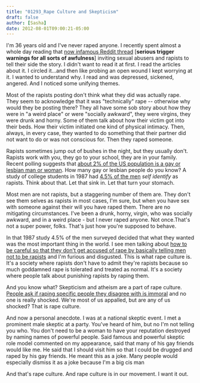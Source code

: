 ```yaml
---
title: "01293_Rape Culture and Skepticism"
draft: false
author: [Sasha]
date: 2012-08-01T09:00:21-05:00
---
```


I'm 36 years old and I've never raped anyone. I recently spent almost a whole day reading that [now infamous Reddit thread](http://www.reddit.com/r/AskReddit/comments/x6yef/reddits_had_a_few_threads_about_sexual_assault/) [__serious trigger warnings for all sorts of awfulness__] inviting sexual abusers and rapists to tell their side the story. I didn't want to read it at first. I read the articles about it. I circled it...and then like probing an open wound I kept worrying at it. I wanted to understand why. I read and was depressed, sickened, angered. And I noticed some unifying themes.

Most of the rapists posting don't think what they did was actually rape. They seem to acknowledge that it was "technically" rape -- otherwise why would they be posting there? They all have some sob story about how they were in "a weird place" or were "socially awkward", they were virgins, they were drunk and horny. Some of them talk about how their victim got into their beds. How their victim initiated one kind of physical intimacy. Then, always, in every case, they wanted to do something that their partner did not want to do or was not conscious for. Then they raped someone.

Rapists sometimes jump out of bushes in the night, but they usually don't. Rapists work with you, they go to your school, they are in your family. Recent polling suggests that [about 2% of the US population is a gay or lesbian man or woman](http://www.theatlantic.com/politics/archive/2012/05/americans-have-no-idea-how-few-gay-people-there-are/257753/). How many gay or lesbian people do you know? A study of college students in 1987 had [4.5% of the men](http://www.amptoons.com/blog/2004/05/05/how-many-men-are-rapists/) _self identify_ as rapists. Think about that. Let that sink in. Let that turn your stomach.

Most men are not rapists, but a staggering number of them are. They don't see them selves as rapists in most cases, I'm sure, but when you have sex with someone against their will you have raped them. There are no mitigating circumstances. I've been a drunk, horny, virgin, who was socially awkward, and in a weird place - but I never raped anyone. Not once.That's not a super power, folks. That's just how you're supposed to behave.

In that 1987 study 4.5% of the men surveyed decided that what they wanted was the most important thing in the world. I see men talking about [how to be careful so that they don't get accused of rape by basically telling men not to be rapists](http://manboobz.com/2012/01/19/the-spearhead-accidentally-gives-men-some-good-advice-about-rape/) and I'm furious and disgusted. This is what rape culture is. It's a society where rapists don't have to admit they're rapists because so much goddamned rape is tolerated and treated as normal. It's a society where people talk about punishing rapists by raping them.

And you know what? Skepticism and atheism are a part of rape culture. [People ask if raping specific people they disagree with is immoral](http://freethoughtblogs.com/almostdiamonds/2012/07/23/would-it-be-immoral-to-rape-my-friends/) and no one is really shocked. We're most of us appalled, but are any of us shocked? That is rape culture.

And now a personal anecdote. I was at a national skeptic event. I met a prominent male skeptic at a party. You've heard of him, but no I'm not telling you who. You don't need to be a woman to have your reputation destroyed by naming names of powerful people. Said famous and powerful skeptic role model commented on my appearance, said that many of his gay friends would like me. He said that I should visit him so that I could be drugged and raped by his gay friends. He meant this as a joke. Many people would especially dismiss it as a joke because I'm a big cis man

And that's rape culture. And rape culture is in our movement. I want it out.
